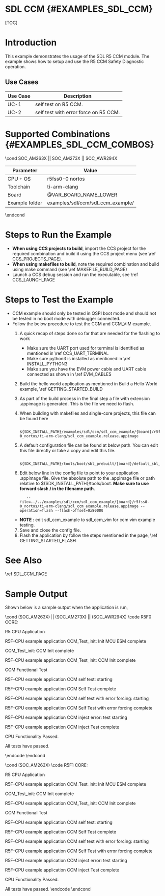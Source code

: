 # SDL CCM {#EXAMPLES_SDL_CCM}

[TOC]

# Introduction

This example demonstrates the usage of the SDL R5 CCM module. The example shows how to setup and use the R5 CCM Safety Diagnostic operation.

Use Cases
---------

 Use Case | Description
 ---------|------------
 UC-1     | self test on R5 CCM.
 UC-2     | self test with error force on R5 CCM.


# Supported Combinations {#EXAMPLES_SDL_CCM_COMBOS}

\cond SOC_AM263X || SOC_AM273X || SOC_AWR294X

 Parameter      | Value
 ---------------|-----------
 CPU + OS       | r5fss0-0 nortos
 Toolchain      | ti-arm-clang
 Board          | @VAR_BOARD_NAME_LOWER
 Example folder | examples/sdl/ccm/sdl_ccm_example/

\endcond

# Steps to Run the Example

- **When using CCS projects to build**, import the CCS project for the required combination
  and build it using the CCS project menu (see \ref CCS_PROJECTS_PAGE).
- **When using makefiles to build**, note the required combination and build using
  make command (see \ref MAKEFILE_BUILD_PAGE)
- Launch a CCS debug session and run the executable, see \ref CCS_LAUNCH_PAGE

# Steps to Test the Example

- CCM example should only be tested in QSPI boot mode and should not be tested in no boot mode with debugger connected.
- Follow the below procedure to test the CCM and CCM_VIM example.
  1. A quick recap of steps done so far that are needed for the flashing to work
     - Make sure the UART port used for terminal is identified as mentioned in \ref CCS_UART_TERMINAL
     - Make sure python3 is installed as mentioned in \ref INSTALL_PYTHON3
     - Make sure you have the EVM power cable and UART cable connected as shown in \ref EVM_CABLES
  2. Build the hello world application as mentioned in Build a Hello World example, \ref GETTING_STARTED_BUILD
  3. As part of the build process in the final step a file with extension .appimage is generated. This is the file we need to flash.
  4. When building with makefiles and single-core projects, this file can be found here

			${SDK_INSTALL_PATH}/examples/sdl/ccm/sdl_ccm_example/{board}/r5fss0-0_nortos/ti-arm-clang/sdl_ccm_example.release.appimage

  5. A default configuration file can be found at below path. You can edit this file directly or take a copy and edit this file.

			${SDK_INSTALL_PATH}/tools/boot/sbl_prebuilt/{board}/default_sbl_qspi.cfg

  6. Edit below line in the config file to point to your application .appimage file. Give the absolute path to the .appimage file 
    or path relative to ${SDK_INSTALL_PATH}/tools/boot. **Make sure to use forward slash / in the filename path**.
		
			--file=../../examples/sdl/ccm/sdl_ccm_example/{board}/r5fss0-0_nortos/ti-arm-clang/sdl_ccm_example.release.appimage --operation=flash --flash-offset=0x80000
    
	- **NOTE** : edit sdl_ccm_example to sdl_ccm_vim for ccm vim example testing.
  7. Save and close the config file.
  8. Flash the application by follow the steps mentioned in the page, \ref GETTING_STARTED_FLASH
  
# See Also

\ref SDL_CCM_PAGE

# Sample Output

Shown below is a sample output when the application is run,

\cond (SOC_AM263X) || (SOC_AM273X) || (SOC_AWR294X)
\code
R5F0 CORE:

R5 CPU Application

R5F-CPU example application CCM_Test_init: Init MCU ESM complete

CCM_Test_init: CCM Init complete

R5F-CPU example application CCM_Test_init: CCM Init complete

CCM Functional Test

R5F-CPU example application CCM self test: starting

R5F-CPU example application CCM Self Test complete

R5F-CPU example application CCM self test with error forcing: starting

R5F-CPU example application CCM Self Test with error forcing complete

R5F-CPU example application CCM inject  error: test starting

R5F-CPU example application CCM inject Test complete

CPU Functionality Passed.

All tests have passed.

\endcode
\endcond

\cond (SOC_AM263X)
\code
R5F1 CORE:

R5 CPU Application

R5F-CPU example application CCM_Test_init: Init MCU ESM complete

CCM_Test_init: CCM Init complete

R5F-CPU example application CCM_Test_init: CCM Init complete

CCM Functional Test

R5F-CPU example application CCM self test: starting

R5F-CPU example application CCM Self Test complete

R5F-CPU example application CCM self test with error forcing: starting

R5F-CPU example application CCM Self Test with error forcing complete

R5F-CPU example application CCM inject  error: test starting

R5F-CPU example application CCM inject Test complete

CPU Functionality Passed.

All tests have passed.
\endcode
\endcond